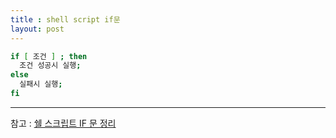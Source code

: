 ```yaml
---
title : shell script if문
layout: post
---
```


```sh
if [ 조건 ] ; then
  조건 성공시 실행;
else
  실패시 실행;
fi
```

---

참고 : [쉘 스크립트 IF 문 정리][1]

[1]: http://forum.falinux.com/zbxe/index.php?document_srl=564097&mid=lecture_tip